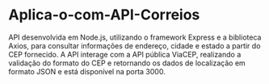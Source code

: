 # Aplica-o-com-API-Correios
API desenvolvida em Node.js, utilizando o framework Express e a biblioteca Axios, para consultar informações de endereço, cidade e estado a partir do CEP fornecido. A API interage com a API pública ViaCEP, realizando a validação do formato do CEP e retornando os dados de localização em formato JSON e está disponível na porta 3000. 
